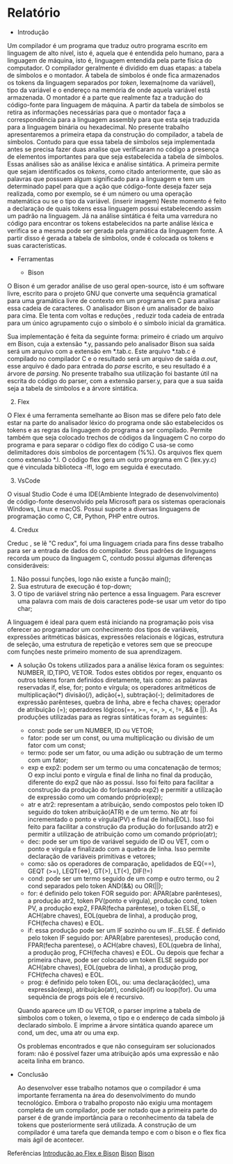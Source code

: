 # **Relatório**
 
- Introdução
 
Um compilador é um programa que traduz outro programa escrito em linguagem de alto nível, isto é, aquela que é entendida pelo humano, para a linguagem de máquina, isto é, linguagem entendida pela parte física do computador. O compilador geralmente é dividido em duas etapas: a tabela de símbolos e o montador.
A tabela de símbolos é onde fica armazenados os tokens da linguagem separados por *token*, lexema(nome da variável), tipo da variável e o endereço na memória de onde aquela variável está armazenada. O montador é a parte que realmente faz a tradução do código-fonte para linguagem de máquina. A partir da tabela de símbolos se retira as informações necessárias para que o montador faça a correspondência para a linguagem assembly para que esta seja traduzida para a linguagem binária ou hexadecimal. No presente trabalho apresentaremos a primeira etapa da construção do compilador, a tabela de símbolos.
Contudo para que essa tabela de símbolos seja implementada antes se precisa fazer duas analise que verificaram no código a presença de elementos importantes para que seja estabelecida a tabela de símbolos. Essas análises são as análise léxica e análise sintática. A primeira permite que  sejam identificados os *tokens*, como citado anteriormente, que são as palavras que possuem algum significado para a linguagem e tem um determinado papel para que a ação que código-fonte deseja fazer seja realizada, como por exemplo, se é um número ou uma operação matemática ou se o tipo da variável.
(inserir imagem)
Neste momento é feito a declaração de quais tokens essa linguagem possui estabelecendo assim um padrão na linguagem. 
Já na análise sintática é feita uma varredura no código para encontrar os tokens estabelecidos na parte análise léxica e verifica se a mesma pode ser gerada pela gramática da linguagem fonte. A partir disso é gerada a tabela de símbolos, onde é colocada os tokens e suas características.
 
 
- Ferramentas
 
  - Bison
 
O Bison é um gerador análise de uso geral open-source, isto é um software livre, escrito para o projeto GNU que converte uma sequência gramatical para uma gramática livre de contexto em um programa em C para analisar essa cadeia de caracteres. O analisador Bison é um analisador de baixo para cima. Ele tenta com voltas e reduções , reduzir toda cadeia de entrada para um único agrupamento cujo o símbolo é o símbolo inicial da gramática. 
 
 
Sua implementação é feita da seguinte forma: primeiro é criado um arquivo em Bison, cuja a extensão *.y, passando pelo analisador Bison sua saída será um arquivo com a extensão em *.tab.c. Este arquivo *.tab.c é compilado no compilador C e o resultado será um arquivo de saída *a.out*, esse arquivo é dado para entrada do *parse* escrito, e seu resultado é a árvore de *parsing*. No presente trabalho sua utilização foi bastante útil na escrita do código do parser, com a extensão parser.y, para que a sua saída seja a tabela de simbolos e a árvore sintática.
 
2. Flex
 
 
 O Flex é uma ferramenta semelhante ao Bison mas se difere pelo fato dele estar na parte do analisador léxico do programa onde são estabelecidos os tokens e as regras da linguagem do programa a ser compilado. Permite também que seja colocado trechos de códigos da linguagem C no corpo do programa e para separar o código flex do código C usa-se como delimitadores dois símbolos de porcentagem (%%). Os arquivos flex quem como extensão *.l. O código flex gera um outro programa em C (lex.yy.c) que é vinculada biblioteca -lfl, logo em seguida é executado.
 
3. VsCode
 
O visual Studio Code é uma IDE(Ambiente Integrado de desenvolvimento) de código-fonte desenvolvido pela Microsoft para os sistemas operacionais Windows, Linux e macOS. Possui suporte a diversas linguagens de programação como C, C#, Python, PHP entre outros.
 
4. Credux
 
Creduc , se lê "C redux", foi uma linguagem criada para fins desse trabalho para ser a entrada de dados do compilador. Seus padrões de linguagens recorda um pouco da linguagem C, contudo possui algumas diferenças consideráveis:
1. Não possui funções, logo não existe a função main();
2. Sua estrutura de execução é top-down;
3. O tipo de variável string não pertence a essa linguagem. Para escrever uma palavra com mais de dois caracteres pode-se usar um vetor do tipo char;
 
 
A linguagem é ideal para quem está iniciando na programação pois visa oferecer ao programador um conhecimento dos tipos de variáveis, expressões aritméticas básicas, expressões relacionais e lógicas, estrutura de seleção, uma estrutura de repetição e vetores sem que se preocupe com funções neste primeiro momento de sua aprendizagem.
 
 
 
- A solução
Os tokens utilizados para a análise léxica foram os seguintes: NUMBER, ID,TIPO, VETOR. Todos estes obtidos por regex, enquanto os outros tokens foram definidos diretamente, tais como: as palavras reservadas if, else, for; ponto e vírgula; os operadores aritméticos de multiplicação(*) divisão(/), adição(+), subtração(-); delimitadores de expressão parênteses, quebra de linha, abre e fecha chaves; operador de atribuição (=); operadores lógicos(==, >=, <=, >, <, !=, && e ||).
As produções utilizadas para as regras sintáticas foram as seguintes: 
  - const: pode ser um NUMBER, ID ou VETOR;
  - fator: pode ser um const, ou uma multiplicação ou divisão de um fator com um const;
  - termo: pode ser um fator, ou uma adição ou subtração de um termo com um fator;
  - exp e exp2: podem ser um termo ou uma concatenação de termos; O exp inclui ponto e vírgula e final de linha no final da produção, diferente do exp2 que não as possui. Isso foi feito para facilitar a construção da produção do for(usando exp2) e permitir a utilização de expressão como um comando próprio(exp);
   - atr e atr2: representam a atribuição, sendo compostos pelo token ID seguido do token atribuição(ATR) e de um termo. No atr foi incrementado o ponto e vírgula(PV) e final de linha(EOL). Isso foi feito para facilitar a construção da produção do for(usando atr2) e permitir a utilização de atribuição como um comando próprio(atr);
   - dec: pode ser um tipo de variável seguido de ID ou VET, com o ponto e vírgula e finalizado com a quebra de linha. Isso permite declaração de variáveis primitivas e vetores;
   - como: são os operadores de comparação, apelidados de EQ(==), GEQT (>=), LEQT(<=>), GT(>), LT(<), DIF(!=)
   - cond: pode ser um termo seguido de um comp e outro termo, ou 2 cond separados pelo token AND(&&) ou OR(||);
   - for: é definido pelo token FOR seguido por: APAR(abre parênteses), a produção atr2, token PV(ponto e vírgula), produção cond, token PV, a produção exp2, FPAR(fecha parêntese), o token ELSE, o ACH(abre chaves), EOL(quebra de linha), a produção prog, FCH(fecha chaves) e EOL. 
   - if: essa produção pode ser um IF sozinho ou um IF...ELSE. É definido pelo token IF seguido por: APAR(abre parenteses), produção cond,  FPAR(fecha parentese), o ACH(abre chaves), EOL(quebra de linha), a produção prog, FCH(fecha chaves) e EOL. Ou depois que fechar a primeira chave, pode ser colocado um token ELSE seguido por ACH(abre chaves), EOL(quebra de linha), a produção prog, FCH(fecha chaves) e EOL.
   - prog: é definido pelo token EOL, ou: uma declaração(dec), uma expressão(exp), atribuição(atr), condição(if) ou loop(for). Ou uma sequência de progs pois ele é recursivo. 
 
   Quando aparece um ID ou VETOR, o parser imprime a tabela de símbolos com o token, o lexema, o tipo e o endereço de cada símbolo já declarado símbolo. E imprime a árvore sintática quando aparece um cond, um dec, uma atr ou uma exp.  
 
   Os problemas encontrados e que não conseguiram ser solucionados foram: não é possível fazer uma atribuição após uma expressão e não aceita linha em branco.
 
- Conclusão
 
    Ao desenvolver esse trabalho notamos que o compilador é uma importante ferramenta na área do desenvolvimento do mundo tecnológico. Embora o trabalho proposto não exigiu uma montagem completa de um compilador, pode ser notado que a primeira parte do parser é de grande importância para o reconhecimento da tabela de tokens que posteriormente será utilizada. A construção de um compilador é uma tarefa que demanda tempo e com o bison e o flex fica mais ágil de acontecer. 
 
 
Referências
[Introdução ao Flex e Bison](https://www.oreilly.com/library/view/flex-bison/9780596805418/ch01.html)
[Bison](https://pt.wikipedia.org/wiki/GNU_bison)
[Bison](http://alumni.cs.ucr.edu/~lgao/teaching/bison.html)
